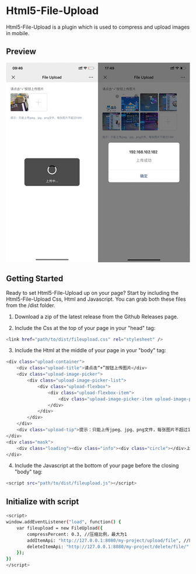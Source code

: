 # Html5-File-Upload
Html5-File-Upload is a plugin which is used to compress and upload images in mobile.



## Preview
![Html5-File-Upload](https://github.com/yuan569/Html5-File-Upload/blob/master/fileupload/dist/img/preview.jpg)



## Getting Started

Ready to set Html5-File-Upload up on your page? Start by including the Html5-File-Upload Css, Html and Javascript. You can grab both these files from the /dist folder. 

1. Download a zip of the latest release from the Github Releases page.

2. Include the Css at the top of your page in your "head" tag:
```bash
<link href="path/to/dist/fileupload.css" rel="stylesheet" />
```

3. Include the Html at the middle of your page in your "body" tag:
```bash
<div class="upload-container">
    <div class="upload-title">请点击“+”按钮上传图片</div>
    <div class="upload-image-picker">
        <div class="upload-image-picker-list">
            <div class="upload-flexbox">
                <div class="upload-flexbox-item">
                    <div class="upload-image-picker-item upload-image-picker-upload-btn"><input type="file" accept="image/jpeg,image/jpg,image/png" multiple class="upload__input"></div>
                </div>
            </div>
        </div>
    </div>
    <div class="upload-tip">提示：只能上传jpeg、jpg、png文件，每张图片不超过15M</div>
</div>
<div class="mask">
    <div class="loading"><div class="info"><div class="circle"></div>上传中...</div></div>
</div>
```

4. Include the Javascript at the bottom of your page before the closing "body" tag: 
```bash
<script src="path/to/dist/fileupload.js"></script> 
```


## Initialize with script
```bash
<script>
window.addEventListener("load", function() {
    var fileupload = new FileUpload({
        compressPercent: 0.3, //压缩比例，最大为1
        addItemApi: "http://127.0.0.1:8080/my-project/upload/file", //新增图片的接口
        deleteItemApi: "http://127.0.0.1:8080/my-project/delete/file/" //删除图片的接口
    });
})
</script>
```
